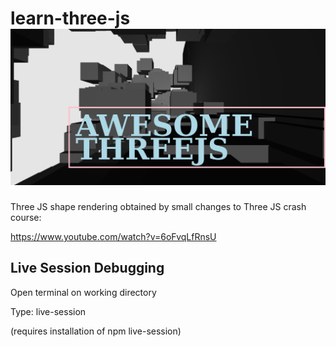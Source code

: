 # learn-three-js <img src="screenshot.png" alt="Girl in a jacket" width="900" height="250"> 
Three JS shape rendering obtained by small changes to Three JS crash course:

https://www.youtube.com/watch?v=6oFvqLfRnsU



## Live Session Debugging

Open terminal on working directory

Type: live-session 

(requires installation of npm live-session)